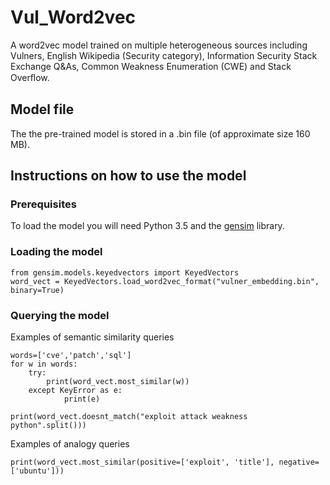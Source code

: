 # Vul_Word2vec
A word2vec model trained on multiple heterogeneous sources including Vulners, English Wikipedia (Security category), Information Security Stack Exchange Q&As, Common Weakness Enumeration (CWE) and Stack Overﬂow.
## Model file
The the pre-trained model is stored in a .bin file (of approximate size 160 MB).

## Instructions on how to use the model
### Prerequisites
To load the model you will need Python 3.5 and the [gensim](https://radimrehurek.com/gensim/) library.

### Loading the model
```
from gensim.models.keyedvectors import KeyedVectors
word_vect = KeyedVectors.load_word2vec_format("vulner_embedding.bin", binary=True)
```
### Querying the model

Examples of semantic similarity queries
```
words=['cve','patch','sql']
for w in words:
    try:
        print(word_vect.most_similar(w))
    except KeyError as e:
            print(e)
```
```
print(word_vect.doesnt_match("exploit attack weakness python".split()))
```
Examples of analogy queries

```
print(word_vect.most_similar(positive=['exploit', 'title'], negative=['ubuntu']))
```
